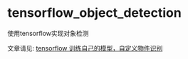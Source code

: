 # tensorflow_object_detection
使用tensorflow实现对象检测

文章请见: [tensorflow 训练自己的模型，自定义物件识别
](https://mrgaogang.github.io/ai/tensorflow%E8%AE%AD%E7%BB%83%E8%87%AA%E5%B7%B1%E7%9A%84%E6%A8%A1%E5%9E%8B.html)
